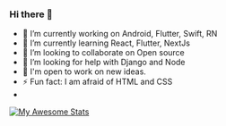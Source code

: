 ### Hi there 👋

<!--
**sumit007/sumit007** is a ✨ _special_ ✨ repository because its `README.md` (this file) appears on your GitHub profile.
Here are some ideas to get you started:
-->

- 🔭 I’m currently working on Android, Flutter, Swift, RN
- 🌱 I’m currently learning React, Flutter, NextJs
- 👯 I’m looking to collaborate on Open source
- 🤔 I’m looking for help with Django and Node
- 💫 I'm open to work on new ideas.
- ⚡  Fun fact: I am afraid of HTML and CSS
- 
[![My Awesome Stats](https://awesome-github-stats.azurewebsites.net/user-stats/sumit007?cardType=level&theme=buefy)](https://git.io/awesome-stats-card)
